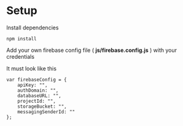 # Setup

Install dependencies
```
npm install
```

Add your own firebase config file ( __js/firebase.config.js__ ) with your credentials

It must look like this
```
var firebaseConfig = {
    apiKey: "",
    authDomain: "",
    databaseURL: "",
    projectId: "",
    storageBucket: "",
    messagingSenderId: ""
};
```